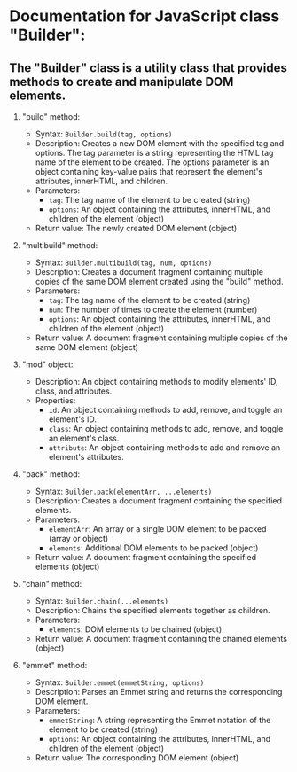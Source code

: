 # Documentation for JavaScript class "Builder":

## The "Builder" class is a utility class that provides methods to create and manipulate DOM elements.

1. "build" method:

    - Syntax: `Builder.build(tag, options)`
    - Description: Creates a new DOM element with the specified tag and options. The tag parameter is a string representing the HTML tag name of the element to be created. The options parameter is an object containing key-value pairs that represent the element's attributes, innerHTML, and children.
    - Parameters:
        - `tag`: The tag name of the element to be created (string)
        - `options`: An object containing the attributes, innerHTML, and children of the element (object)
    - Return value: The newly created DOM element (object)

2. "multibuild" method:

    - Syntax: `Builder.multibuild(tag, num, options)`
    - Description: Creates a document fragment containing multiple copies of the same DOM element created using the "build" method.
    - Parameters:
        - `tag`: The tag name of the element to be created (string)
        - `num`: The number of times to create the element (number)
        - `options`: An object containing the attributes, innerHTML, and children of the element (object)
    - Return value: A document fragment containing multiple copies of the same DOM element (object)

3. "mod" object:

    - Description: An object containing methods to modify elements' ID, class, and attributes.
    - Properties:
        - `id`: An object containing methods to add, remove, and toggle an element's ID.
        - `class`: An object containing methods to add, remove, and toggle an element's class.
        - `attribute`: An object containing methods to add and remove an element's attributes.

4. "pack" method:

    - Syntax: `Builder.pack(elementArr, ...elements)`
    - Description: Creates a document fragment containing the specified elements.
    - Parameters:
        - `elementArr`: An array or a single DOM element to be packed (array or object)
        - `elements`: Additional DOM elements to be packed (object)
    - Return value: A document fragment containing the specified elements (object)

5. "chain" method:

    - Syntax: `Builder.chain(...elements)`
    - Description: Chains the specified elements together as children.
    - Parameters:
        - `elements`: DOM elements to be chained (object)
    - Return value: A document fragment containing the chained elements (object)

6. "emmet" method:
    - Syntax: `Builder.emmet(emmetString, options)`
    - Description: Parses an Emmet string and returns the corresponding DOM element.
    - Parameters:
        - `emmetString`: A string representing the Emmet notation of the element to be created (string)
        - `options`: An object containing the attributes, innerHTML, and children of the element (object)
    - Return value: The corresponding DOM element (object)
